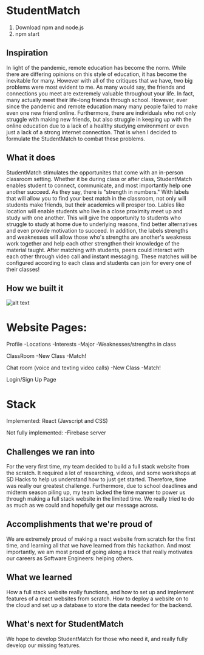 # StudentMatch
1) Download npm and node.js
2) npm start

## Inspiration
In light of the pandemic, remote education has become the norm. While there are differing opinions on this style of education, it has become the inevitable for many. However with all of the critiques that we have, two big problems were most evident to me. As many would say, the friends and connections you meet are exteremely valuable throughout your life. In fact, many actually meet their life-long friends through school. However, ever since the pandemic and remote education many many people failed to make even one new friend online. Furthermore, there are individuals who not only struggle with making new friends, but also struggle in keeping up with the online education due to a lack of a healthy studying environment or even just a lack of a strong internet connection. That is when I decided to formulate the StudentMatch to combat these problems.

## What it does
StudentMatch stimulates the opportunites that come with an in-person classroom setting. Whether it be during class or after class, StudentMatch enables student to connect, communicate, and most importantly help one another succeed. As they say, there is "strength in numbers." With labels that will allow you to find your best match in the classroom, not only will students make friends, but their academics will prosper too. Lables like location will enable students who live in a close proximity meet up and study with one another. This will give the opportunity to students who struggle to study at home due to underlying reasons, find better alternatives and even provide motivation to succeed. In addition, the labels strengths and weaknesses will allow those who's strengths are another's weakness work together and help each other strengthen their knowledge of the material taught. After matching with students, peers could interact with each other through video call and instant messaging. These matches will be configured according to each class and students can join for every one of their classes!

## How we built it
![alt text](/Users/kevinwong/Desktop/MainPage.png)

# Website Pages:
Profile
-Locations
-Interests
-Major
-Weaknesses/strengths in class

ClassRoom
-New Class
-Match!

Chat room (voice and texting video calls)
-New Class
-Match!

Login/Sign Up Page

# Stack
Implemented:
React (Javscript and CSS)

Not fully implemented:
-Firebase server

## Challenges we ran into
For the very first time, my team decided to build a full stack website from the scratch. It required a lot of researching, videos, and some workshops at SD Hacks to help us understand how to just get started. Therefore, time was really our greatest challenge. Furthermore, due to school deadlines and midterm season piling up, my team lacked the time manner to power us through making a full stack website in the limited time. We really tried to do as much as we could and hopefully get our message across.

## Accomplishments that we're proud of
We are extremely proud of making a react website from scratch for the first time, and learning all that we have learned from this hackathon. And most importantly, we am most proud of going along a track that really motivates our careers as Software Engineers: helping others.

## What we learned
How a full stack website really functions, and how to set up and implement features of a react websites from scratch.
How to deploy a website on to the cloud and set up a database to store the data needed for the backend.

## What's next for StudentMatch
We hope to develop StudentMatch for those who need it, and really fully develop our missing features.

